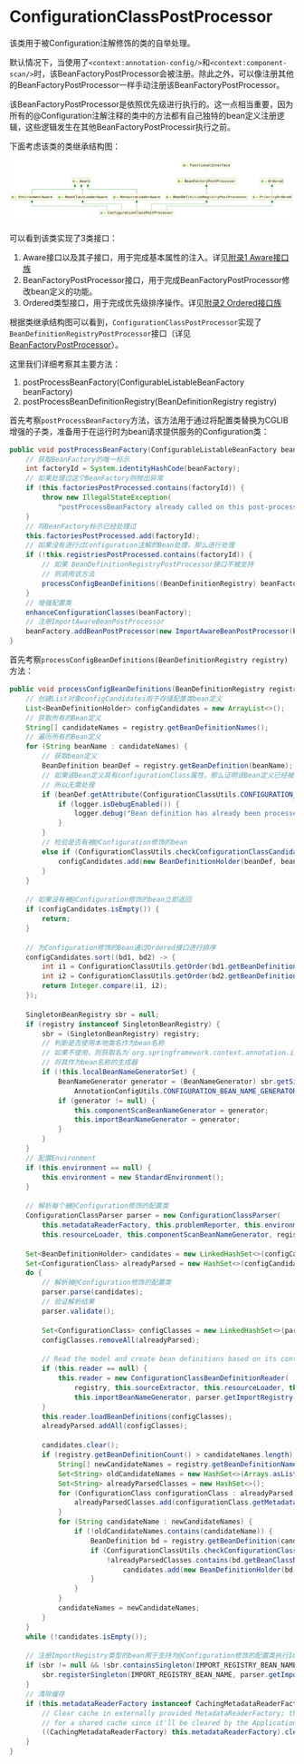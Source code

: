 # ConfigurationClassPostProcessor

该类用于被Configuration注解修饰的类的自举处理。

默认情况下，当使用了`<context:annotation-config/>`和`<context:component-scan/>`时，该BeanFactoryPostProcessor会被注册。除此之外，可以像注册其他的BeanFactoryPostProcessor一样手动注册该BeanFactoryPostProcessor。

该BeanFactoryPostProcessor是依照优先级进行执行的。这一点相当重要，因为所有的@Configuration注解注释的类中的方法都有自己独特的bean定义注册逻辑，这些逻辑发生在其他BeanFactoryPostProcessir执行之前。

下面考虑该类的类继承结构图：

![ConfigurationClassPostProcessor类继承结构图](./ConfigurationClassPostProcessor类继承结构图.png)

可以看到该类实现了3类接口：

1. Aware接口以及其子接口，用于完成基本属性的注入。详见[附录1 Aware接口族](./../附录/1.Aware接口族/1.Aware接口.md)
2. BeanFactoryPostProcessor接口，用于完成BeanFactoryPostProcessor修改bean定义的功能。
3. Ordered类型接口，用于完成优先级排序操作。详见[附录2 Ordered接口族](./../附录/2.Ordered接口族/1.Ordered接口.md)

根据类继承结构图可以看到，`ConfigurationClassPostProcessor`实现了`BeanDefinitionRegistryPostProcessor`接口（详见[BeanFactoryPostProcessor](../../附录/4.BeanFactoryPostProcessor接口族/1.BeanFactoryPostProcessor.md)）。

这里我们详细考察其主要方法：

1. postProcessBeanFactory(ConfigurableListableBeanFactory beanFactory)
2. postProcessBeanDefinitionRegistry(BeanDefinitionRegistry registry)

首先考察`postProcessBeanFactory`方法，该方法用于通过将配置类替换为CGLIB增强的子类，准备用于在运行时为bean请求提供服务的Configuration类：

```java
public void postProcessBeanFactory(ConfigurableListableBeanFactory beanFactory) {
    // 获取BeanFactory的唯一标示
    int factoryId = System.identityHashCode(beanFactory);
    // 如果处理过这个BeanFactory则抛出异常
    if (this.factoriesPostProcessed.contains(factoryId)) {
        throw new IllegalStateException(
            "postProcessBeanFactory already called on this post-processor against " + beanFactory);
    }
    // 将BeanFactory标示已经处理过
    this.factoriesPostProcessed.add(factoryId);
    // 如果没有进行过Configuration注解的Bean处理，那么进行处理
    if (!this.registriesPostProcessed.contains(factoryId)) {
        // 如果 BeanDefinitionRegistryPostProcessor接口不被支持
        // 则调用该方法
        processConfigBeanDefinitions((BeanDefinitionRegistry) beanFactory);
    }
    // 增强配置类
    enhanceConfigurationClasses(beanFactory);
    // 注册ImportAwareBeanPostProcessor
    beanFactory.addBeanPostProcessor(new ImportAwareBeanPostProcessor(beanFactory));
}
```

首先考察`processConfigBeanDefinitions(BeanDefinitionRegistry registry)`方法：

```java
public void processConfigBeanDefinitions(BeanDefinitionRegistry registry) {
    // 创建List对象configCandidates用于存储配置类bean定义
    List<BeanDefinitionHolder> configCandidates = new ArrayList<>();
    // 获取所有的Bean定义
    String[] candidateNames = registry.getBeanDefinitionNames();
    // 遍历所有的Bean定义
    for (String beanName : candidateNames) {
        // 获取bean定义
        BeanDefinition beanDef = registry.getBeanDefinition(beanName);
        // 如果该Bean定义具有configurationClass属性，那么证明该Bean定义已经被处理过了
        // 所以无需处理
        if (beanDef.getAttribute(ConfigurationClassUtils.CONFIGURATION_CLASS_ATTRIBUTE) != null) {
            if (logger.isDebugEnabled()) {
                logger.debug("Bean definition has already been processed as a configuration class: " + beanDef);
            }
        }
        // 检验是否有被@Configuration修饰的bean
        else if (ConfigurationClassUtils.checkConfigurationClassCandidate(beanDef, this.metadataReaderFactory)) {
            configCandidates.add(new BeanDefinitionHolder(beanDef, beanName));
        }
    }

    // 如果没有被@Configuration修饰的bean立即返回
    if (configCandidates.isEmpty()) {
        return;
    }

    // 为Configuration修饰的Bean通过Ordered接口进行排序
    configCandidates.sort((bd1, bd2) -> {
        int i1 = ConfigurationClassUtils.getOrder(bd1.getBeanDefinition());
        int i2 = ConfigurationClassUtils.getOrder(bd2.getBeanDefinition());
        return Integer.compare(i1, i2);
    });

    SingletonBeanRegistry sbr = null;
    if (registry instanceof SingletonBeanRegistry) {
        sbr = (SingletonBeanRegistry) registry;
        // 判断是否使用本地类名作为bean名称
        // 如果不使用，则获取名为`org.springframework.context.annotation.internalConfigurationBeanNameGenerator`的bean
        // 将其作为bean名称的生成器
        if (!this.localBeanNameGeneratorSet) {
            BeanNameGenerator generator = (BeanNameGenerator) sbr.getSingleton(
                AnnotationConfigUtils.CONFIGURATION_BEAN_NAME_GENERATOR);
            if (generator != null) {
                this.componentScanBeanNameGenerator = generator;
                this.importBeanNameGenerator = generator;
            }
        }
    }
    // 配置Environment
    if (this.environment == null) {
        this.environment = new StandardEnvironment();
    }

    // 解析每个被@Configuration修饰的配置类
    ConfigurationClassParser parser = new ConfigurationClassParser(
        this.metadataReaderFactory, this.problemReporter, this.environment,
        this.resourceLoader, this.componentScanBeanNameGenerator, registry);

    Set<BeanDefinitionHolder> candidates = new LinkedHashSet<>(configCandidates);
    Set<ConfigurationClass> alreadyParsed = new HashSet<>(configCandidates.size());
    do {
        // 解析被@Configuration修饰的配置类
        parser.parse(candidates);
        // 验证解析结果
        parser.validate();

        Set<ConfigurationClass> configClasses = new LinkedHashSet<>(parser.getConfigurationClasses());
        configClasses.removeAll(alreadyParsed);

        // Read the model and create bean definitions based on its content
        if (this.reader == null) {
            this.reader = new ConfigurationClassBeanDefinitionReader(
                registry, this.sourceExtractor, this.resourceLoader, this.environment,
                this.importBeanNameGenerator, parser.getImportRegistry());
        }
        this.reader.loadBeanDefinitions(configClasses);
        alreadyParsed.addAll(configClasses);

        candidates.clear();
        if (registry.getBeanDefinitionCount() > candidateNames.length) {
            String[] newCandidateNames = registry.getBeanDefinitionNames();
            Set<String> oldCandidateNames = new HashSet<>(Arrays.asList(candidateNames));
            Set<String> alreadyParsedClasses = new HashSet<>();
            for (ConfigurationClass configurationClass : alreadyParsed) {
                alreadyParsedClasses.add(configurationClass.getMetadata().getClassName());
            }
            for (String candidateName : newCandidateNames) {
                if (!oldCandidateNames.contains(candidateName)) {
                    BeanDefinition bd = registry.getBeanDefinition(candidateName);
                    if (ConfigurationClassUtils.checkConfigurationClassCandidate(bd, this.metadataReaderFactory) &&
                        !alreadyParsedClasses.contains(bd.getBeanClassName())) {
                            candidates.add(new BeanDefinitionHolder(bd, candidateName));
                    }
                }
            }
            candidateNames = newCandidateNames;
        }
    }
    while (!candidates.isEmpty());

    // 注册ImportRegistry类型的bean用于支持为@Configuration修饰的配置类执行ImportAware所要求的操作
    if (sbr != null && !sbr.containsSingleton(IMPORT_REGISTRY_BEAN_NAME)) {
        sbr.registerSingleton(IMPORT_REGISTRY_BEAN_NAME, parser.getImportRegistry());
    }
    // 清除缓存
    if (this.metadataReaderFactory instanceof CachingMetadataReaderFactory) {
        // Clear cache in externally provided MetadataReaderFactory; this is a no-op
        // for a shared cache since it'll be cleared by the ApplicationContext.
        ((CachingMetadataReaderFactory) this.metadataReaderFactory).clearCache();
    }
}
```
